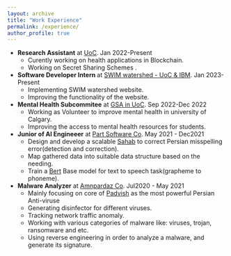 ```yaml
---
layout: archive
title: "Work Experience"
permalink: /experience/
author_profile: true
---
```




<ul>

<li><b>Research Assistant</b> at <a href="https://ucalgary.ca">UoC</a>. Jan 2022-Present 
<ul>
    <li>Curently working on health applications in Blockchain.</li>
    <li>Working on Secret Sharing Schemes .</li>
</ul>
</li>

<li><b>Software Developer Intern </b> at <a href="">SWIM watershed - UoC & IBM</a>. Jan 2023-Present 
<ul>
    <li>Implementing SWIM watershed website.</li>
    <li>Improving the functionality of the website.</li>
</ul>
</li>

<li><b>Mental Health Subcommitee</b> at <a href="https://gsa.ucalgary.ca/">GSA in UoC</a>. Sep 2022-Dec 2022 
<ul>
    <li>Working as Volunteer to improve mental health in university of Calgary.</li>
    <li>Improving the access to mental health resources for students.</li>
</ul>
</li>

<li><b>Junior of AI Engineeer</b> at <a href="https://www.partsoftware.com/">Part Software Co</a>. May 2021 - Dec2021
<ul>
    <li>Design and develop a scalable <a href="https://partdp.ai/en/products/sahab">Sahab</a> to correct Persian misspelling error(detection and correction).</li>
    <li>Map gathered data into suitable data structure based on the needing.</li>
    <li>Train a <a href="https://en.wikipedia.org/wiki/BERT_(language_model)">Bert</a> Base model for text to speech task(grapheme to phoneme).</li>
</ul>
</li>

<li><b>Malware Analyzer</b> at <a href="https://www.amnpardaz.com/en/">Amnpardaz Co</a>. Jul2020 - May 2021
<ul>
    <li>Mainly focusing on core of <a href="https://padvish.com/en-us">Padvish</a> as the most powerful Persian Anti-viruse</li>
    <li>Generating disinfector for different viruses.</li>
    <li>Tracking network traffic anomaly.</li>
    <li>Working with various categories of malware like: viruses, trojan, ransomware and etc.</li>
    <li>Using reverse engineering in order to analyze a malware, and generate its signature.</li>
</ul>
</li>

<!-- <li><b>Tutor</b> at <a href="https://www.tutordoctor.com/">TutorDoctor</a>. May2022 - Present
<ul>
    <li>Private Python course for high school students with no background in programming languages.</li>
</ul>
</li> -->
</ul>
